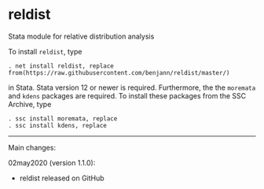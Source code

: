 # reldist
Stata module for relative distribution analysis

To install `reldist`, type

    . net install reldist, replace from(https://raw.githubusercontent.com/benjann/reldist/master/)

in Stata. Stata version 12 or newer is required. Furthermore, the the `moremata` and `kdens` 
packages are required. To install these packages from the SSC Archive, type

    . ssc install moremata, replace
    . ssc install kdens, replace

---

Main changes:

02may2020 (version 1.1.0):
- reldist released on GitHub